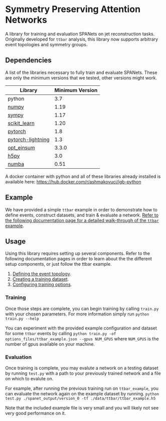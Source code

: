 # Symmetry Preserving Attention Networks

A library for training and evaluation SPANets on jet reconstruction tasks. 
Originally developed for `ttbar` analysis,
this library now supports arbitrary event topologies and symmetry groups.

## Dependencies

A list of the libraries necessary to fully train and evaluate SPANets. 
These are only the minimum versions that we tested, other versions might work.

| Library                                                 | Minimum Version |
| ------------------------------------------------------- | --------------- |
| python                                                  | 3.7             |
| [numpy](https://pypi.org/project/numpy/)                | 1.19            |
| [sympy](https://www.sympy.org/en/index.html)            | 1.17            |
| [scikit_learn](https://scikit-learn.org/stable/)        | 1.20            |
| [pytorch](https://pytorch.org/)                         | 1.8             |
| [pytorch-lightning](https://www.pytorchlightning.ai/)   | 1.3             |
| [opt_einsum](https://github.com/dgasmith/opt_einsum)    | 3.3.0           |
| [h5py](https://pypi.org/project/h5py/)                  | 3.0             |
| [numba](https://numba.pydata.org/)                      | 0.51            |

A docker container with python and all of these libraries already installed
is available here: https://hub.docker.com/r/ashmakovuci/igb-python

## Example
We have provided a simple `ttbar` example in order to demonstrate how to
define events, construct datasets, and train & evaluate a network.
[Refer to the following documentation page for a detailed walk-through 
of the `ttbar` example](docs/TTBar.md).

## Usage
Using this library requires setting up several components. 
Refer to the following documentation pages in order to learn about the
the different setup components, or just follow the ttbar example.

1. [Defining the event topology](docs/EventInfo.md).
2. [Creating a training dataset](docs/Dataset.md).
3. [Configuring training options](docs/Options.md).


### Training

Once those steps are complete, you can begin training by 
calling `train.py` with your chosen parameters. For more information
simply run `python train.py --help`

You can experiment with the provided example configuration and dataset
for some `ttbar` events by calling 
`python train.py -of options_files/ttbar_example.json --gpus NUM_GPUS` 
where `NUM_GPUS` is the number of gpus available on your machine.

### Evaluation

Once training is complete, you may evalute a network on
a testing dataset by running `test.py` with a path to your previously
trained network and a file on which to evalute on.

For example, after running the previous training run on `ttbar_example`, 
you can evaluate the network again on the example dataset by running.
`python test.py ./spanet_output/version_0 -tf ./data/ttbar/ttbar_example.h5`

Note that the included example file is very small and you will likely not
see very good performance on it.